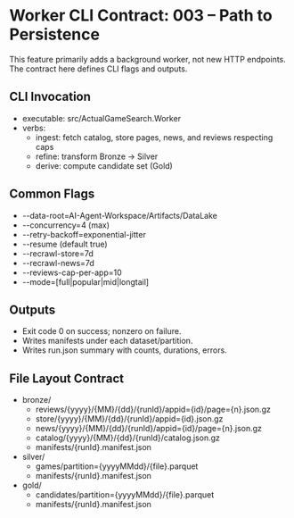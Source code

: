# Worker CLI Contract: 003 – Path to Persistence

This feature primarily adds a background worker, not new HTTP endpoints. The contract here defines CLI flags and outputs.

## CLI Invocation
- executable: src/ActualGameSearch.Worker
- verbs:
  - ingest: fetch catalog, store pages, news, and reviews respecting caps
  - refine: transform Bronze → Silver
  - derive: compute candidate set (Gold)

## Common Flags
- --data-root=AI-Agent-Workspace/Artifacts/DataLake
- --concurrency=4 (max)
- --retry-backoff=exponential-jitter
- --resume (default true)
- --recrawl-store=7d
- --recrawl-news=7d
- --reviews-cap-per-app=10
- --mode=[full|popular|mid|longtail]

## Outputs
- Exit code 0 on success; nonzero on failure.
- Writes manifests under each dataset/partition.
- Writes run.json summary with counts, durations, errors.

## File Layout Contract
- bronze/
  - reviews/{yyyy}/{MM}/{dd}/{runId}/appid={id}/page={n}.json.gz
  - store/{yyyy}/{MM}/{dd}/{runId}/appid={id}.json.gz
  - news/{yyyy}/{MM}/{dd}/{runId}/appid={id}/page={n}.json.gz
  - catalog/{yyyy}/{MM}/{dd}/{runId}/catalog.json.gz
  - manifests/{runId}.manifest.json
- silver/
  - games/partition={yyyyMMdd}/{file}.parquet
  - manifests/{runId}.manifest.json
- gold/
  - candidates/partition={yyyyMMdd}/{file}.parquet
  - manifests/{runId}.manifest.json
